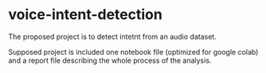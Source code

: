 # voice-intent-detection
The proposed project is to detect intetnt from an audio dataset.

Supposed project is included one notebook file (optimized for google colab) and a report file describing the whole process of the analysis.
